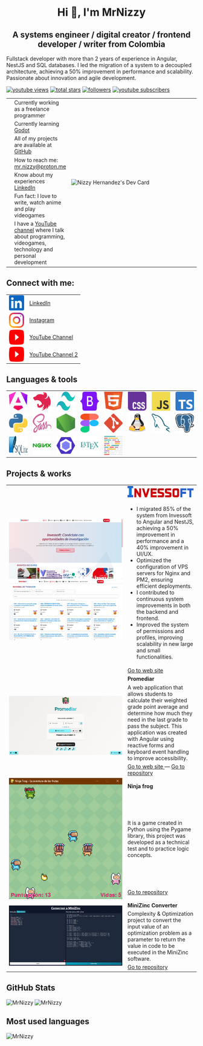 <h1 align="center">Hi 👋, I'm MrNizzy</h1>
<h2 align="center">A systems engineer / digital creator / frontend developer / writer from Colombia</h2>

<p align="left" >
 Fullstack developer with more than 2 years of experience in Angular, NestJS and SQL databases. I led the migration of a system to a decoupled architecture, achieving a 50% improvement in performance and scalability. Passionate about innovation and agile development.
</p>

<p align="left">
      <a href="https://www.youtube.com/channel/UCFjfIk29NqqPGmrCfCV14Yg">
         <img alt="youtube views" title="YouTube views" src="https://custom-icon-badges.demolab.com/youtube/channel/views/UCFjfIk29NqqPGmrCfCV14Yg?color=9d7203&logo=eye&logoColor=black&style=for-the-badge&labelColor=f3c913"/></a> 
      <a href="https://github.com/MrNizzy?tab=repositories&sort=stargazers">
         <img alt="total stars" title="Total stars on GitHub" src="https://custom-icon-badges.demolab.com/github/stars/MrNizzy?color=9d7203&style=for-the-badge&labelColor=f3c913&logo=star&logoColor=black"/></a>
      <a href="https://github.com/MrNizzy?tab=followers">
         <img alt="followers" title="Follow me on Github" src="https://custom-icon-badges.demolab.com/github/followers/MrNizzy?color=1155ba&labelColor=236ad3&style=for-the-badge&logo=person-add&label=Follow&logoColor=white"/></a>
      <a href="https://www.youtube.com/channel/UCFjfIk29NqqPGmrCfCV14Yg?sub_confirmation=1">
         <img alt="youtube subscribers" title="Subscribe to my YouTube channel" src="https://custom-icon-badges.demolab.com/youtube/channel/subscribers/UCFjfIk29NqqPGmrCfCV14Yg?color=a80f23&label=SUBSCRIBE&logo=video&logoColor=white&style=for-the-badge&labelColor=c70f23"/></a> 
   </p>

<table>
    <tr>
        <td style="width: 40px;"><img src="./public/icons/Man%20Technologist%20Medium%20Skin%20Tone.png" height="30" width="30" alt="work" /></td>
        <td>Currently working as a freelance programmer</td>
        <td rowspan="7" style="width: 300px"><a href="https://app.daily.dev/mrnizzy"><img align="right" src="https://api.daily.dev/devcards/v2/CozVE49xs.png?r=7e4&type=default" width="356" alt="Nizzy Hernandez's Dev Card"/></a></td>
    </tr>
    <tr>
        <td style="width: 40px;"><img src="./public/icons/Man Teacher Medium Skin Tone.png" height="30" width="30" alt="Studying" /></td>
        <td>Currently learning <a href="https://godotengine.org/">Godot</a></td>
    </tr>
    <tr>
        <td style="width: 40px;"><img src="./public/icons/Beaming Face with Smiling Eyes.png" height="30" width="30" alt="Smile" /></td>
        <td>All of my projects are available at <a href="https://github.com/MrNizzy">GitHub</a></td>
    </tr>
    <tr>
        <td style="width: 40px;"><img src="./public/icons/Hundred Points.png" height="30" width="30" alt="work together" /></td>
        <td>How to reach me: <a href="mailto:mr.nizzy@proton.me">mr.nizzy@proton.me</a></td>
    </tr>
    <tr>
        <td style="width: 40px;"><img src="./public/icons/Face with Monocle.png" height="30" width="30" alt="Experience" /></td>
        <td>Know about my experiences <a href="https://www.linkedin.com/in/mrnizzy/">LinkedIn</a></td>
    </tr>
    <tr>
        <td style="width: 40px;"><img src="./public/icons/Smiling Face with Heart-Eyes.png" height="30" width="30" alt="Hobbies" /></td>
        <td>Fun fact: I love to write, watch anime and play videogames</td>
    </tr>
    <tr>
        <td style="width: 40px;"><img src="./public/icons/Nerd Face.png" height="30" width="30" alt="Nerd Channel" /></td>
        <td>I have a <a href="https://www.youtube.com/@MrNizzy">YouTube channel</a> where I talk about programming, videogames, technology and personal development</td>
    </tr>
</table>

<h2 align="left">Connect with me:</h2>
<table>
    <tr>
        <td><a href="https://linkedin.com/in/mrnizzy" target="blank"><img align="center" src="./public/icons/linkedin.svg" alt="mrnizzy" height="40" width="40" /></a></td>
        <td><a href="https://linkedin.com/in/mrnizzy" target="blank">LinkedIn</a></td>
    </tr>
    <tr>
        <td><a href="https://instagram.com/mr.nizzy" target="blank"><img align="center" src="./public/icons/instagram.svg" alt="mr.nizzy" height="40" width="40" /></a></td>
        <td><a href="https://instagram.com/mr.nizzy" target="blank">Instagram</a></td>
    </tr>
    <tr>
        <td><a href="https://www.youtube.com/@MrNizzy" target="blank"><img align="center" src="./public/icons/youtube.svg" alt="mr. nizzy" height="40" width="40" /></a></td>
        <td><a href="https://www.youtube.com/@MrNizzy" target="blank">YouTube Channel</a></td>
    </tr>
    <tr>
        <td><a href="https://www.youtube.com/channel/UCyGeNSYTlHkZPCx08vtozVg" target="blank"><img align="center" src="./public/icons/youtube.svg" alt="mr. nizzy" height="40" width="40" /></a></td>
        <td><a href="https://www.youtube.com/channel/UCyGeNSYTlHkZPCx08vtozVg" target="blank">YouTube Channel 2</a></td>
    </tr>
</table>

<h2 align="left">Languages & tools</h2>

<table>
    <tr>
        <td><a href="https://angular.io/cli" target="_blank" rel="noreferrer"> <img src="./public/icons/angular.svg" alt="Angular" height="50" width="50"/> </a></td>
        <td><a href="https://nestjs.com/" target="_blank" rel="noreferrer"> <img src="./public/icons/nestjs.svg" alt="Nestjs" height="50" width="50"/> </a></td>
        <td><a href="https://tailwindcss.com/" target="_blank" rel="noreferrer"> <img src="./public/icons/tailwindcss.svg" alt="Tailwindcss" height="50" width="50"/> </a></td>
        <td><a href="https://getbootstrap.com" target="_blank" rel="noreferrer"> <img src="./public/icons/bootstrap.svg" alt="Bootstrap" height="50" width="50"/> </a></td>
        <td><a href="https://developer.mozilla.org/es/docs/Web/HTML" target="_blank" rel="noreferrer"> <img src="./public/icons/html5.svg" alt="html5" height="50" width="50"/> </a></td>
        <td><a href="https://developer.mozilla.org/es/docs/Learn/Getting_started_with_the_web/CSS_basics" target="_blank" rel="noreferrer"> <img src="./public/icons/css.svg" alt="css3" height="50" width="50"/> </a></td>
        <td><a href="https://developer.mozilla.org/en-US/docs/Web/JavaScript" target="_blank" rel="noreferrer"> <img src="./public/icons/javascript.svg" alt="javascript" height="50" width="50"/> </a></td>
        <td><a href="https://www.typescriptlang.org/" target="_blank" rel="noreferrer"> <img src="./public/icons/typescript.svg" alt="typescript" height="50" width="50"/> </a></td>
    </tr>
    <tr>
        <td><a href="https://www.python.org" target="_blank" rel="noreferrer"> <img src="./public/icons/python.svg" alt="python" height="50" width="50"/> </a></td>
        <td><a href="https://sass-lang.com" target="_blank" rel="noreferrer"> <img src="./public/icons/sass.svg" alt="sass" height="50" width="50"/> </a></td>
        <td><a href="https://nodejs.org" target="_blank" rel="noreferrer"> <img src="./public/icons/nodejs.svg" alt="nodejs" height="50" width="50"/> </a></td>
        <td><a href="https://www.figma.com/" target="_blank" rel="noreferrer"> <img src="./public/icons/figma.svg" alt="figma" height="50" width="50"/> </a></td>
        <td><a href="https://git-scm.com/" target="_blank" rel="noreferrer"> <img src="./public/icons/git.svg" alt="git" height="50" width="50"/> </a></td>
        <td><a href="https://www.linux.org/" target="_blank" rel="noreferrer"> <img src="./public/icons/linux.svg" alt="linux" height="50" width="50"/> </a></td>
        <td><a href="https://www.mysql.com/" target="_blank" rel="noreferrer"> <img src="./public/icons/mysql.svg" alt="mysql" height="50" width="50"/> </a></td>
        <td><a href="https://www.postgresql.org" target="_blank" rel="noreferrer"> <img src="./public/icons/postgresql.svg" alt="postgresql" height="50" width="50"/> </a></td>
    </tr>
    <tr>
        <td><a href="https://www.sqlite.org/" target="_blank" rel="noreferrer"> <img src="./public/icons/sqlite.svg" alt="sqlite" height="50" width="50"/> </a></td>
        <td><a href="https://nginx.org/en/" target="_blank" rel="noreferrer"> <img src="./public/icons/nginx.svg" alt="NGINX" height="50" width="50" /> </a></td>
        <td><a href="https://eslint.org/" target="_blank" rel="noreferrer"> <img src="./public/icons/eslint.svg" alt="EsLint" height="50" width="50" /> </a></td>
        <td><a href="https://www.latex-project.org/" target="_blank" rel="noreferrer"> <img src="./public/icons/latex.svg" alt="LaTex" height="50" width="50" /> </a></td>
        <td><a href="https://prettier.io/" alt="Prettier" target="_blank" rel="noreferrer"> <img src="./public/icons/prettier-icon-light.svg" alt="Prettier" height="50" width="50" /> </a></td>
        <td colspan="3"></td>
    </tr>
</table>

<h2 align="left">Projects & works</h2>
<table>
    <tr>
        <td rowspan="3" style="width: 300px">
          <img src="./public/screenshots/invessoft.png" alt="Invessoft" width="300" />
          <img src="./public/screenshots/invessoft_2.png" alt="Invessoft" width="300" />
        </td>
        <td>
          <strong>
            <img src="./public/icons/invessoft.png" alt="Invessoft" height="30" />
          </strong>
          </td>
    </tr>
    <tr>
        <td>
          <ul>
            <li>
              I migrated 85% of the system from Invessoft to Angular and NestJS, achieving a 50% improvement in performance and a 40% improvement in UI/UX.
            </li>
            <li>
              Optimized the configuration of VPS servers for Nginx and PM2, ensuring efficient deployments.
            </li>
            <li>
              I contributed to continuous system improvements in both the backend and frontend.
            </li>
            <li>
              Improved the system of permissions and profiles, improving scalability in new large and small functionalities.
            </li>
          </ul>
        </td>
    </tr>
    <tr>
        <td>
          <a href="https://invessoft.app/" target="_blank">
            Go to web site
          </a>
        </td>
    </tr>
    <tr>
        <td rowspan="3" style="width: 300px"><img src="./public/screenshots/promediar.png" alt="Promediar" width="300" /></td>
        <td><strong>Promediar</strong></td>
    </tr>
    <tr>
        <td>
          A web application that allows students to calculate their weighted grade point average and determine how much they need in the last grade to pass the subject. This application was created with Angular using reactive forms and keyboard event handling to improve accessibility.
        </td>
    </tr>
    <tr>
        <td>
          <a href="https://promediar.netlify.app/" target="_blank">
            Go to web site
          </a>
          —
          <a href="https://github.com/MrNizzy/promediar-angular" target="_blank">
            Go to repository
          </a>
        </td>
    </tr>
    <tr>
        <td rowspan="3" style="width: 300px"><img src="./public/screenshots/ninja_frog.png" alt="Promediar" width="300" /></td>
        <td><strong>Ninja frog</strong></td>
    </tr>
    <tr>
        <td>
          It is a game created in Python using the Pygame library, this project was developed as a technical test and to practice logic concepts.
        </td>
    </tr>
    <tr>
        <td>
          <a href="https://github.com/MrNizzy/Ninja-Frog" target="_blank">
            Go to repository
          </a>
        </td>
    </tr>
    <tr>
        <td rowspan="3" style="width: 300px"><img src="./public/screenshots/minizinc.png" alt="Promediar" width="300" /></td>
        <td><strong>MiniZinc Converter</strong></td>
    </tr>
    <tr>
        <td>
          Complexity & Optimization project to convert the input value of an optimization problem as a parameter to return the value in code to be executed in the MiniZinc software.
        </td>
    </tr>
    <tr>
        <td>
          <a href="https://github.com/MrNizzy/convertidor-minizinc" target="_blank">
            Go to repository
          </a>
        </td>
    </tr>
</table>

<h2 align="left">GitHub Stats</h2>

<p align="left">
   <img src="https://github-readme-stats.vercel.app/api?username=MrNizzy&show_icons=true&locale=en&theme=dark&include_all_commits=true&count_private=true" alt="MrNizzy" />
   <img src="https://github-readme-streak-stats.herokuapp.com/?user=MrNizzy&theme=dark" alt="MrNizzy" />

</p>

<h2 align="left">Most used languages</h2>

<p align="left">
   <img src="https://github-readme-stats.vercel.app/api/top-langs?username=MrNizzy&show_icons=true&locale=en&layout=compact&theme=dark" alt="MrNizzy" />
</p>
